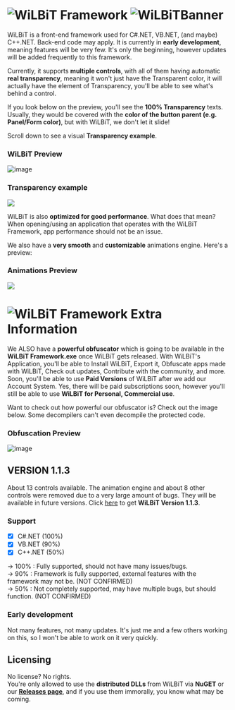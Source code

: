 # ![W](https://cdn.discordapp.com/icons/873990858507186307/069985c1b4a16351efeb250bc22265be.webp?size=32)iLBiT Framework ![WiLBiTBanner](https://user-images.githubusercontent.com/84229419/204741560-1e8950f3-18e6-4f49-9e15-cb0cfcfea2f1.jpg)

WiLBiT is a front-end framework used for C#.NET, VB.NET, (and maybe) C++.NET. Back-end code may apply. It is currently in **early development**, meaning features will be very few. It's only the beginning, however updates will be added frequently to this framework.

Currently, it supports **multiple controls**, with all of them having automatic **real transparency**, meaning it won't just have the Transparent color, it will actually have the element of Transparency, you'll be able to see what's behind a control.

If you look below on the preview, you'll see the **100% Transparency** texts. Usually, they would be covered with the **color of the button parent (e.g. Panel/Form color)**, but with WiLBiT, we don't let it slide!

Scroll down to see a visual **Transparency example**.

### WiLBiT Preview

![image](https://user-images.githubusercontent.com/84229419/204539062-3e13e113-f6b9-4c2a-8cc6-8c09c45dbdfd.png)

### Transparency example

![](https://user-images.githubusercontent.com/84229419/204552105-9b1c9473-db9a-40b4-bd48-a9b25e00f2bf.png)

WiLBiT is also **optimized for good performance**. What does that mean? When opening/using an application that operates with the WiLBiT Framework, app performance should not be an issue.

We also have a **very smooth** and **customizable** animations engine. Here's a preview:

### Animations Preview

![](https://user-images.githubusercontent.com/84229419/204776842-437c396f-9ef5-40f1-8ba4-63cfc6d9e1a6.gif)


# ![W](https://cdn.discordapp.com/icons/873990858507186307/069985c1b4a16351efeb250bc22265be.webp?size=32)iLBiT Framework Extra Information

We ALSO have a **powerful obfuscator** which is going to be available in the **WiLBiT Framework.exe** once WiLBiT gets released. With WiLBiT's Application, you'll be able to Install WiLBiT, Export it, Obfuscate apps made with WiLBiT, Check out updates, Contribute with the community, and more. Soon, you'll be able to use **Paid Versions** of WiLBiT after we add our Account System. Yes, there will be paid subscriptions soon, however you'll still be able to use **WiLBiT for Personal, Commercial use**.

Want to check out how powerful our obfuscator is? Check out the image below. Some decompilers can't even decompile the protected code.

### Obfuscation Preview

![image](https://user-images.githubusercontent.com/84229419/204806053-60c3123a-c31e-4fd7-bab8-c8fc7607861d.png)


## VERSION 1.1.3

About 13 controls available. The animation engine and about 8 other controls were removed due to a very large amount of bugs. They will be available in future versions.
Click [here](https://www.nuget.org/packages/WiLBiT/) to get **WiLBiT Version 1.1.3**.

### Support
- [x] C#.NET (100%)
- [x] VB.NET (90%)
- [x] C++.NET (50%)

-> 100% : Fully supported, should not have many issues/bugs.\
-> 90% : Framework is fully supported, external features with the framework may not be. (NOT CONFIRMED)\
-> 50% : Not completely supported, may have multiple bugs, but should function. (NOT CONFIRMED)

### Early development

Not many features, not many updates. It's just me and a few others working on this, so I won't be able to work on it very quickly.

## Licensing
No license? No rights.\
You're only allowed to use the **distributed DLLs** from WiLBiT via **NuGET** or our [**Releases page**](https://github.com/Pronner/WiLBiT/releases), and if you use them immorally, you know what may be coming.
